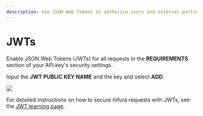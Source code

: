 ```yaml
---
description: Use JSON Web Tokens to authorize users and external parties.
---
```


# JWTs

Enable JSON Web Tokens (JWTs) for all requests in the **REQUIREMENTS** section of your API key's security settings.

Input the **JWT PUBLIC KEY NAME** and the key and select **ADD**.

<div class="left-align-container">
  <div class="img-medium">
    <img
      src={require('../../../images/jwt-token-settings.png').default}
    />
  </div>
</div>

For detailed instructions on how to secure Infura requests with JWTs, see the [JWT learning page](../../tutorials/developer-tools/json-web-token-jwt.md).
